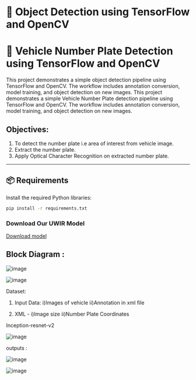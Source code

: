 
# 🚗 Object Detection using TensorFlow and OpenCV
# 🚗 Vehicle Number Plate Detection using TensorFlow and OpenCV

This project demonstrates a simple object detection pipeline using TensorFlow and OpenCV. The workflow includes annotation conversion, model training, and object detection on new images.
This project demonstrates a simple Vehicle Number Plate detection pipeline using TensorFlow and OpenCV. The workflow includes annotation conversion, model training, and object detection on new images.

## Objectives:
1. To detect the number plate i.e area of interest from vehicle image.
2. Extract the number plate.
3. Apply Optical Character Recognition on extracted number plate.
---

## 📦 Requirements

Install the required Python libraries:

```bash
pip install -r requirements.txt
```

### Download Our UWIR Model

[Download model](https://drive.google.com/drive/folders/1T-Wqr_dSGZ-yw4wspnp37meivhEexMh_?usp=drive_link)

## Block Diagram :

![image](https://github.com/user-attachments/assets/509e4c99-4780-483e-9c8a-f431f53382cc)



![image](https://github.com/user-attachments/assets/d63b2cdf-b70a-4056-9e01-8d6f1f7b19b5)

Dataset:

1. Input Data:
i)Images of vehicle 
ii)Annotation in xml file 

2. XML -
i)Image size
ii)Number Plate Coordinates

Inception-resnet-v2

![image](https://github.com/user-attachments/assets/f5d1e313-1adc-47a8-9f64-17ee268d40c4)

outputs :

![image](https://github.com/user-attachments/assets/29509019-cb18-4736-8c96-63321ee1865b)

![image](https://github.com/user-attachments/assets/7b52ef7d-4595-45b1-a4b7-92c08c608644)






